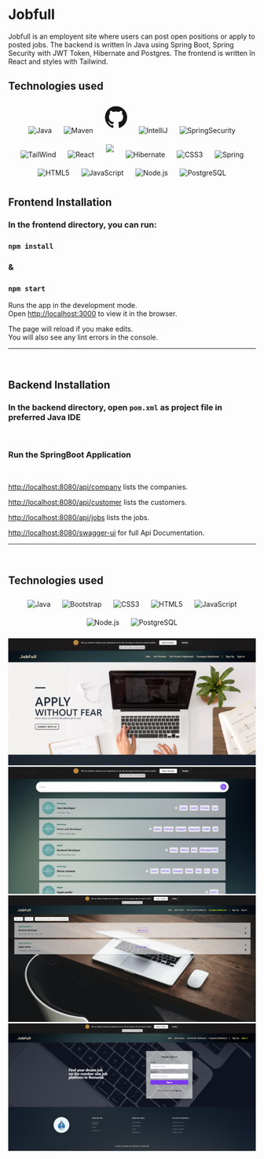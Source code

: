 # Jobfull
Jobfull is an employent site where users can post open positions or apply to posted jobs. The backend is written în Java using Spring Boot, Spring Security with JWT Token, Hibernate and Postgres. The frontend is written în React and styles with Tailwind.

## Technologies used

<div align="center">

<img style="margin: 10px" src="https://img.icons8.com/color/48/000000/java-coffee-cup-logo.png" alt="Java" height="45"/>

<img style="margin: 10px" src="https://i0.wp.com/www.vexevsolutions.com/wp-content/uploads/2018/10/maven-logo-black-on-white.png?ssl=1" alt="Maven" height="45"/>

<img style="margin: 10px" src="https://raw.githubusercontent.com/github/explore/78df643247d429f6cc873026c0622819ad797942/topics/github/github.png" alt="Java" height="45"/>

<img style="margin: 10px" src="https://upload.wikimedia.org/wikipedia/commons/thumb/9/9c/IntelliJ_IDEA_Icon.svg/1200px-IntelliJ_IDEA_Icon.svg.png" alt="IntelliJ" height="45"/>

<img style="margin: 10px" src="https://howtodoinjava.com/wp-content/uploads/2016/07/Spring-Security-logo.png" alt="SpringSecurity" height="45"/>

<img style="margin: 10px" src="https://miro.medium.com/max/800/1*mUISLg4ghf6QYT_f1-cnlg.png" alt="TailWind" height="45"/>

<img style="margin: 10px" src="https://upload.wikimedia.org/wikipedia/commons/thumb/a/a7/React-icon.svg/1280px-React-icon.svg.png" alt="React" height="45"/>

<img style="margin: 10px" src="https://images.prismic.io/launchdarkly/ZWQ2YzRhNTItYzg4Ny00NjA0LWI0NzItZWI5Mzg5ZDc3NDIy_visualstudio_code-card.png?auto=compress%2Cformat&rect=0%2C0%2C480%2C240&w=2000&h=1000" height="45"/>

<img style="margin: 10px" src="https://3.bp.blogspot.com/-9S6PlDjJx2g/V6W-29_hjkI/AAAAAAAAAF4/L-LkN7VDAEseVNdmzp8prn9FM-LS_TaQwCPcB/s1600/hibernate.png" alt="Hibernate" height="45"/>
<img style="margin: 10px" src="https://img.icons8.com/color/48/000000/css3.png" alt="CSS3" height="45" />
<img style="margin: 10px" src="https://du0ulnyus7r80.cloudfront.net/wp-content/uploads/2020/02/spring-boot-logo-png-4-transparent.png" alt="Spring" height="45" />
<img style="margin: 10px" src="https://img.icons8.com/nolan/64/html-5.png" alt="HTML5" height="45" />
<img style="margin: 10px" src="https://img.icons8.com/color/48/000000/javascript.png" alt="JavaScript" height="45" />
<img style="margin: 10px" src="https://img.icons8.com/color/48/000000/nodejs.png" alt="Node.js" height="45" />
<img style="margin: 10px" src="https://img.icons8.com/color/48/000000/postgreesql.png" alt="PostgreSQL" height="45" />

## </div>

## Frontend Installation

### In the frontend directory, you can run:


### `npm install`

### &
### `npm start`

Runs the app in the development mode.\
Open [http://localhost:3000](http://localhost:3000) to view it in the browser.

The page will reload if you make edits.\
You will also see any lint errors in the console.
<hr><br>

## Backend Installation

### In the backend directory, open `pom.xml` as project file in preferred Java IDE

<br>

### Run the SpringBoot Application

<br>

[http://localhost:8080/api/company](http://localhost:8080/api/company) lists the companies.

[http://localhost:8080/api/customer](http://localhost:8080/api/customer) lists the customers.

[http://localhost:8080/api/jobs](http://localhost:8080/api/jobs) lists the jobs.

[http://localhost:8080/swagger-ui](http://localhost:8080/swagger-ui) for full Api Documentation.

<hr><br>

## Technologies used

<div align="center">  

<img style="margin: 10px" src="https://img.icons8.com/color/48/000000/java-coffee-cup-logo.png" alt="Java" height="45"/>
<img style="margin: 10px" src="https://img.icons8.com/color/48/000000/bootstrap.png" alt="Bootstrap" height="45"/>
<img style="margin: 10px" src="https://img.icons8.com/color/48/000000/css3.png" alt="CSS3" height="45" />  
<img style="margin: 10px" src="https://img.icons8.com/nolan/64/html-5.png" alt="HTML5" height="45" />  
<img style="margin: 10px" src="https://img.icons8.com/color/48/000000/javascript.png" alt="JavaScript" height="45" />  
<img style="margin: 10px" src="https://img.icons8.com/color/48/000000/nodejs.png" alt="Node.js" height="45" />  
<img style="margin: 10px" src="https://img.icons8.com/color/48/000000/postgreesql.png" alt="PostgreSQL" height="45" />  

 
</div>  

![Jobfull](https://github.com/Dana-Mst/JobFull/blob/main/screenshots/121506196-2da22d00-c9ec-11eb-898f-a72df3cee6f4.png)
![Jobfull](https://github.com/Dana-Mst/JobFull/blob/main/screenshots/121506214-30048700-c9ec-11eb-8a46-d11908125cbb.png)
![Jobfull](https://github.com/Dana-Mst/JobFull/blob/main/screenshots/121506239-372b9500-c9ec-11eb-918e-1ce87a574676.png)
![Jobfull](https://github.com/Dana-Mst/JobFull/blob/main/screenshots/121506246-38f55880-c9ec-11eb-9ef4-2d0eea920636.png)